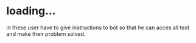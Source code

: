 # loading...
in these user have to give instructions to bot so that he can acces all  text and make their problem solved.
